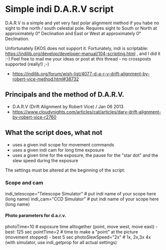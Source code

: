 # Simple indi D.A.R.V script

D.A.R.V is a simple and yet very fast polar alignment method if you habe no sight to the north / south celestial pole. Requires sight to South or North at approximately 0° Declination and East _or_ West at approximately 0° Declination.

Unfortunately EKOS does not support it. Fortunately, indi is scriptable: https://indilib.org/develop/developer-manual/104-scripting.html , and I did it :-) Feel free to mail me your ideas or post at _this_ thread - no crossposts supported (really!) ;-)

 * https://indilib.org/forum/wish-list/4077-d-a-r-v-drift-alignment-by-robert-vice-method.html#38732


## Principals and the method of D.A.R.V.  

 * D.A.R.V (Drift Alignment by Robert Vice) / Jan 06 2013
 * https://www.cloudynights.com/articles/cat/articles/darv-drift-alignment-by-robert-vice-r2760 


## What the script does, what not
 
 * uses a given indi scope for movement commands
 * uses a given indi cam for long time exposure
 * uses a given time for the exposure, the pause for the "star dot" and the slew speed during the exposure


The settings must be altered at the beginning of the script:

### Scope and cam

  indi_telescope="Telescope Simulator"  # put indi name of your scope here (long name)
  indi_cam="CCD Simulator"  # put indi name of your scope here (long name)
 
#### Photo parameters for d.a.r.v.

  photoTime=10             # exposure time alltogether (point,  move west, move east) - best: 125 sec
  pointTime=2              # time to make a "point" at the picture (movement stopped) - best  5 sec
  photoSlewSpeed="2x"      # 1x, 2x,3x 4x (with simulator, use indi_getprop for all actual settings) 

